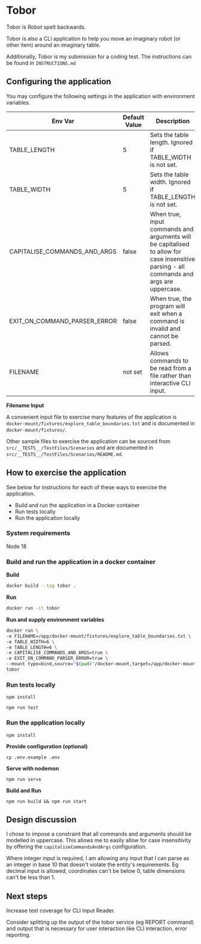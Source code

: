 # Tobor

Tobor is Robot spelt backwards.

Tobor is also a CLI application to help you move an imaginary robot (or other item) around an imaginary table.

Additionally, Tobor is my submission for a coding test. The instructions can be found in `INSTRUCTIONS.md`

<!-- TODO create a supplement to INSTRUCTIONS.md explaining new behaviour eg commands introduced extending the instructions) -->

## Configuring the application

You may configure the following settings in the application with environment variables.

| Env Var | Default Value | Description |
| --- | --- | --- |
| TABLE_LENGTH | 5 | Sets the table length. Ignored if TABLE_WIDTH is not set. |
| TABLE_WIDTH | 5 | Sets the table width. Ignored if TABLE_LENGTH is not set. |
| CAPITALISE_COMMANDS_AND_ARGS | false | When true, input commands and arguments will be capitalised to allow for case insensitive parsing - all commands and args are uppercase.  |
| EXIT_ON_COMMAND_PARSER_ERROR | false | When true, the program will exit when a command is invalid and cannot be parsed. |
| FILENAME | not set | Allows commands to be read from a file rather than interactive CLI input. |


**Filename Input** 

A convenient input file to exercise many features of the application is `docker-mount/fixtures/explore_table_boundaries.txt` and is documented in `docker-mount/fixtures/`.

Other sample files to exercise the application can be sourced from `src/__TESTS__/TestFiles/Scenarios` and are documented in `src/__TESTS__/TestFiles/Scenarios/README.md`.

## How to exercise the application

See below for instructions for each of these ways to exercise the application.

- Build and run the application in a Docker container
- Run tests locally
- Run the application locally

### System requirements

Node 18 
### Build and run the application in a docker container

**Build**

```bash
docker build --tag tobor .
```

**Run**

```bash
docker run -it tobor
```

**Run and supply environment variables**

```bash
docker run \
-e FILENAME=/app/docker-mount/fixtures/explore_table_boundaries.txt \
-e TABLE_WIDTH=6 \
-e TABLE_LENGTH=6 \
-e CAPITALISE_COMMANDS_AND_ARGS=true \
-e EXIT_ON_COMMAND_PARSER_ERROR=true \
--mount type=bind,source="$(pwd)"/docker-mount,target=/app/docker-mount \
tobor
```

### Run tests locally

`npm install`

`npm run test`

### Run the application locally

`npm install`

**Provide configuration (optional)**

`cp .env.example .env`

**Serve with nodemon**

`npm run serve`

**Build and Run**

`npm run build && npm run start`

## Design discussion

I chose to impose a constraint that all commands and arguments should be modelled in uppercase. This allows me to easily allow for case insensitivity by offering the `capitaliseCommandsAndArgs` configuration.

Where integer input is required, I am allowing any input that I can parse as an integer in base 10 that doesn't violate the entity's requirements. Eg decimal input is allowed, coordinates can't be below 0, table dimensions can't be less than 1. 

## Next steps 

Increase test coverage for CLI Input Reader.

Consider splitting up the output of the tobor service (eg REPORT command) and output that is necessary for user interaction like CLI interaction, error reporting. 


